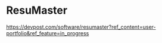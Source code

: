 # ResuMaster
https://devpost.com/software/resumaster?ref_content=user-portfolio&ref_feature=in_progress
